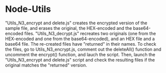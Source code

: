 # Node-Utils

"Utils_N3_encrypt and delete.js" creates the encrypted version of the sample file, and erases the original, the HEX-encoded and the base64-encoded files.
"Utils_N3_decrypt.js" recreates two originals (one from the HEX-encoded and one from the base64-encoded), and an HEX file and a base64 file. The re-created files have "returned" in their names.
To check the files, go to Utils_N3_encrypt.js, comment out the deleteAll() function and uncomment the encrypt() function, and lauch the script. Then, launch the "Utils_N3_encrypt and delete.js" script and check the resulting files if the original matches the "returned" version.

